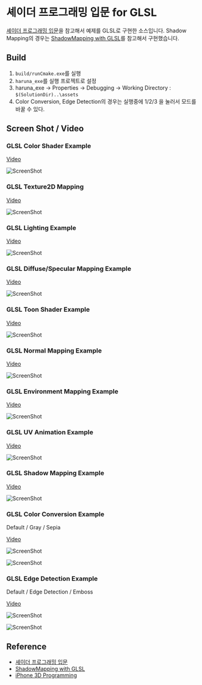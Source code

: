# 셰이더 프로그래밍 입문 for GLSL

[셰이더 프로그래밍 입문](http://www.hanb.co.kr/book/look.html?isbn=978-89-7914-949-4)을 참고해서 예제를 GLSL로 구현한 소스입니다. Shadow Mapping의 경우는 [ShadowMapping with GLSL][fabiensanglard]를 참고해서 구현했습니다.

## Build
1. ```build/runCmake.exe```를 실행
2. ```haruna_exe```를 실행 프로젝트로 설정
3. haruna_exe -> Properties -> Debugging -> Working Directory : ```$(SolutionDir)..\assets```
4. Color Conversion, Edge Detection의 경우는 실행중에 1/2/3 을 눌러서 모드를 바꿀 수 있다.

## Screen Shot / Video
### GLSL Color Shader Example
[Video](http://youtu.be/UXAQF222bhQ)

![ScreenShot](https://raw.github.com/if1live/glsl_example/master/screenshot/color_shader.jpg)

### GLSL Texture2D Mapping
[Video](http://youtu.be/FujIAOStZ54)

![ScreenShot](https://raw.github.com/if1live/glsl_example/master/screenshot/texture_mapping.jpg)

### GLSL Lighting Example
[Video](http://youtu.be/WYu2eOt7TSM)

![ScreenShot](https://raw.github.com/if1live/glsl_example/master/screenshot/lighting.jpg)

### GLSL Diffuse/Specular Mapping Example
[Video](http://youtu.be/xZ3KtjtmWLw)

![ScreenShot](https://raw.github.com/if1live/glsl_example/master/screenshot/diffuse_specular_mapping.jpg)

### GLSL Toon Shader Example
[Video](http://youtu.be/bLChCT_nzuU)

![ScreenShot](https://raw.github.com/if1live/glsl_example/master/screenshot/toon_shader.jpg)

### GLSL Normal Mapping Example
[Video](http://youtu.be/kz0rjRE7AKU)

![ScreenShot](https://raw.github.com/if1live/glsl_example/master/screenshot/normal_mapping.jpg)

### GLSL Environment Mapping Example
[Video](http://youtu.be/kz0rjRE7AKU)

![ScreenShot](https://raw.github.com/if1live/glsl_example/master/screenshot/env_mapping.jpg)

### GLSL UV Animation Example
[Video](http://youtu.be/9-J4WDu-BfU)

![ScreenShot](https://raw.github.com/if1live/glsl_example/master/screenshot/uv_animation.jpg)

### GLSL Shadow Mapping Example
[Video](http://youtu.be/g1dlrTpxYIc)

![ScreenShot](https://raw.github.com/if1live/glsl_example/master/screenshot/shadow_mapping.jpg)

### GLSL Color Conversion Example
Default / Gray / Sepia

[Video](http://youtu.be/Bttrulb0KfQ)

![ScreenShot](https://raw.github.com/if1live/glsl_example/master/screenshot/gray.jpg)

![ScreenShot](https://raw.github.com/if1live/glsl_example/master/screenshot/sepia.jpg)

### GLSL Edge Detection Example
Default / Edge Detection / Emboss 

[Video](http://youtu.be/kpPKTpR0Z3A)

![ScreenShot](https://raw.github.com/if1live/glsl_example/master/screenshot/edge_detection.jpg)

![ScreenShot](https://raw.github.com/if1live/glsl_example/master/screenshot/emboss.jpg)



## Reference
* [셰이더 프로그래밍 입문][pope_book]
* [ShadowMapping with GLSL][fabiensanglard]
* [iPhone 3D Programming][iphone3d]

[pope_book]: http://www.hanb.co.kr/book/look.html?isbn=978-89-7914-949-4
[fabiensanglard]: http://fabiensanglard.net/shadowmapping/index.php
[iphone3d]: http://ofps.oreilly.com/titles/9780596804824/
